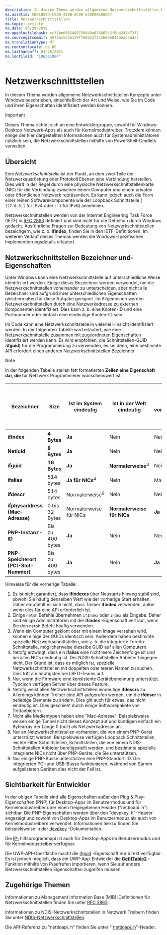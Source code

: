 ```yaml
---
description: In diesem Thema werden allgemeine Netzwerkschnittstellen Konzepte unter Windows beschrieben, einschließlich der Art und Weise, wie Sie im Code und ihren Eigenschaften identifiziert werden können.
ms.assetid: CB01B5ED-C9DB-410B-8C98-E30D9A680847
title: Netzwerkschnittstellen
ms.topic: article
ms.date: 06/29/2018
ms.openlocfilehash: cc31be6062469750049a676807c2f8da24f473f1
ms.sourcegitcommit: 4570ac533e129ff88b23f2c2b69e0140ead3a4a4
ms.translationtype: MT
ms.contentlocale: de-DE
ms.lasthandoff: 03/26/2021
ms.locfileid: "106361084"
---
```

# <a name="network-interfaces"></a>Netzwerkschnittstellen

In diesem Thema werden allgemeine Netzwerkschnittstellen Konzepte unter Windows beschrieben, einschließlich der Art und Weise, wie Sie im Code und ihren Eigenschaften identifiziert werden können. 

> [!IMPORTANT]
> Dieses Thema richtet sich an eine Entwicklergruppe, sowohl für Windows-Desktop Netzwerk-Apps als auch für Kernelmodustreiber. Trotzdem können einige der hier dargestellten Informationen auch für Systemadministratoren nützlich sein, die Netzwerkschnittstellen mithilfe von PowerShell-Cmdlets verwalten.

## <a name="overview"></a>Übersicht

Eine *Netzwerkschnittstelle* ist der Punkt, an dem zwei Teile der Netzwerkausrüstung oder Protokoll Ebenen eine Verbindung herstellen. Dies wird in der Regel durch eine physische Netzwerkschnittstellenkarte (NIC) für die Verbindung zwischen einem Computer und einem privaten oder öffentlichen Netzwerk repräsentiert. Es kann jedoch auch die Form einer reinen Softwarekomponente wie der Loopback Schnittstelle ( `127.0.0.1` für IPv4 oder `::1` für IPv6) annehmen.

Netzwerkschnittstellen werden von der Internet Engineering Task Force (IETF) in [RFC 2863](https://tools.ietf.org/html/rfc2863) definiert und sind nicht für die Definition durch Windows gedacht. Ausführliche Fragen zur Bedeutung von Netzwerkschnittstellen bezeichgern, wie z. b. **ifindex**, finden Sie in den IETF-Definitionen. Im weiteren Verlauf dieses Themas werden die Windows-spezifischen Implementierungsdetails erläutert.

## <a name="network-interface-identifiers-and-properties"></a>Netzwerkschnittstellen Bezeichner und-Eigenschaften

Unter Windows kann eine Netzwerkschnittstelle auf unterschiedliche Weise identifiziert werden. Einige dieser Bezeichner werden verwendet, um die Netzwerkschnittstellen voneinander zu unterscheiden, aber nicht alle Bezeichner sind aufgrund ihrer unterschiedlichen Eigenschaften gleichermaßen für diese Aufgabe geeignet. Im Allgemeinen werden Netzwerkschnittstellen durch eine Netzwerkadresse zu externen Komponenten identifiziert. Dies kann z. b. eine Knoten-ID und eine Portnummer oder einfach eine eindeutige Knoten-ID sein. 

Im Code kann eine Netzwerkschnittstelle in vielerlei Hinsicht identifiziert werden. In der folgenden Tabelle wird erläutert, wie eine Netzwerkschnittstelle zusammen mit zugeordneten Eigenschaften identifiziert werden kann. Es wird empfohlen, die Schnittstellen-GUID (**ifguid**) für die Programmierung zu verwenden, es sei denn, eine bestimmte API erfordert einen anderen Netzwerkschnittstellen Bezeichner

> [!NOTE]
> In der folgenden Tabelle stellen fett formatierten **Zellen eine Eigenschaft dar, die** für Netzwerk Programmierer wünschenswert ist.

| Bezeichner | Size | Ist im System eindeutig | Ist in der Welt eindeutig | Ist vorhersagbar | Wird wieder verwendet, wenn die NIC entfernt wurde. | Wird bei Neustarts beibehalten | Endbenutzer können jederzeit ändern. | Treiber können jederzeit geändert werden. | Allgemeine Vertrautheit mit Endbenutzern | Ist immer vorhanden |
| --- | --- | --- | --- | --- | --- | --- | --- | --- | --- | --- |
| **ifIndex** | **4 Bytes** | **Ja** | Nein | Nein | Ja | Nein<sup>1</sup> | **Nein** | **Nein** | **Einige**<sup>2</sup> | **Ja** |
| **Netluid** | **8 Bytes** | **Ja** | Nein | Nein | Ja | **Ja** | **Nein** | **Nein** | Nein | **Ja** |
| **ifguid** | **16 Bytes** | **Ja** | **Normalerweise**<sup>3</sup> | Nein | **Nein** | **Ja** | **Nein** | **Nein** | Nein | **Ja** |
| **ifalias** | 514 bytes | **Ja für NICs**<sup>4</sup> | Nein | Manchmal<sup>5</sup> | Ja | **Ja** | Ja | **Nein** | **Ja** | **Normalerweise**<sup>4</sup> |
| **ifdescr** | 514 bytes | Normalerweise<sup>6</sup> | Nein | Nein | Ja | **Ja** | **Nein** | Ja | **Ja** | **Gewöhnlich** |
| **ifphysaddress (Mac-Adresse)**| 0 bis 32 Bytes | Normalerweise für NICs | **Normalerweise für NICs** | **Ja** | **An Hardware gebunden** | **Ja** | **Nein** | **Nein** | **Ja** | **Normalerweise** <sup>7</sup> |
| **PNP-Instanz-ID** | Bis zu 400 bytes | **Ja** | Nein | Nein | Ja | **Ja** | **Nein** | **Nein** | Nein | **Normalerweise für NICs**<sup>8</sup> |
| **PNP-Speicherort (PCI-Slot-Nummer)** | Bis zu 400 bytes | **Ja** | Nein | **Ja** | Ja | **Ja** | **Nein** | **Nein** | Zuweilen | Manchmal<sup>8, 9</sup> |

Hinweise für die vorherige Tabelle:

1. Es ist nicht garantiert, dass **ifindexes** über Neustarts hinweg stabil sind, obwohl Sie häufig denselben Wert wie der vorherige Start erhalten. Daher empfiehlt es sich nicht, dass Treiber **ifindex** verwenden, außer wenn dies für eine API erforderlich ist.
2. Einige `netsh` Befehle übernehmen `ifIndex` oder `index` als Eingabe. Daher sind einige Administratoren mit der **ifindex** -Eigenschaft vertraut, wenn Sie den `netsh` Befehl häufig verwenden.
3. Wenn ein Computer geklont oder mit einem Image versehen wird, können einige der GUIDs identisch sein. Außerdem haben bestimmte spezielle Netzwerkschnittstellen, wie z. b. die integrierte Teredo-Schnittstelle, möglicherweise dieselbe GUID auf allen Computern.
4. Netcfg erzwingt, dass ein **ifalias** eine nicht leere Zeichenfolge ist und bei allen NICs eindeutig ist. Der NDIS-Schnittstellen Anbieter hingegen nicht. Der Grund ist, dass es möglich ist, spezielle Netzwerkschnittstellen mit doppelten oder leeren Namen zu suchen. Dies tritt am häufigsten bei LBFO-Teams auf.
5. Nur, wenn die Firmware eine konsistente Gerätebenennung unterstützt. Typcisch verfügen Server über dieses Feature.
6. Netcfg weist allen Netzwerkschnittstellen eindeutige **ifdescrs** zu. Allerdings können Treiber eine API aufgerufen werden, um die **ifdescr** in beliebige Elemente zu ändern. Dies gilt auch für etwas, das nicht eindeutig ist. Dies geschieht durch einige Softwarepakete von Drittanbietern.
7. Nicht alle Medientypen haben eine "Mac-Adresse". Beispielsweise weisen einige Tunnel nicht dieses Konzept auf und kündigen einfach ein Bytearray der Länge 0 (null) als Netzwerkadresse an.
8. Nur an Netzwerkschnittstellen vorhanden, die von einem PNP-Gerät unterstützt werden. Beispielsweise verfügen Loopback Schnittstellen, leichte Filter Schnittstellen, Schnittstellen, die von einem NDIS-Schnittstellen Anbieter bereitgestellt werden, und bestimmte spezielle integrierte NICs nicht über PNP-Geräte, die Sie unterstützen.
9. Nur einige PNP-Busse unterstützen eine PNP-Standort-ID. Die integrierten PCI-und USB-Busse funktionieren, während von Stamm aufgelisteten Geräten dies nicht der Fall ist.

## <a name="visibility-to-developers"></a>Sichtbarkeit für Entwickler

In der obigen Tabelle sind alle Eigenschaften außer den Plug & Play-Eigenschaften (PNP) für Desktop-Apps im Benutzermodus und für Kernelmodustreiber über einen freigegebenen Header ("nettioapi. h") sichtbar. Die PNP-Eigenschaften werden über den "devpkey. h"-Header angezeigt und sowohl von Desktop-Apps im Benutzermodus als auch von Kernelmodustreibern verwendet. Informationen hierzu finden Sie beispielsweise in der [devpkey](/windows-hardware/drivers/install/devpkey-device-instanceid) -Dokumentation.

Die [IP-](/windows/desktop/IpHlp/ip-helper-start-page) hilfsprogrammapi ist auch für Desktop-Apps im Benutzermodus und für Kernelmodustreiber verfügbar.

Die UWP-API-Oberfläche macht die [ifguid](/uwp/api/windows.networking.connectivity.networkadapter.networkadapterid) -Eigenschaft nur direkt verfügbar. Es ist jedoch möglich, dass ein UWP-App-Entwickler die [**GetIfTable2**](/windows/desktop/api/netioapi/nf-netioapi-getiftable2) -Funktion mithilfe von P/aufrufen importieren, wenn Sie auf andere Netzwerkschnittstellen Eigenschaften zugreifen müssen.

## <a name="related-topics"></a>Zugehörige Themen

Informationen zu Management Information Base (MIB)-Definitionen für Netzwerkschnittstellen finden Sie unter [RFC 2863](https://tools.ietf.org/html/rfc2863).

Informationen zu NDIS-Netzwerkschnittstellen in Netzwerk Treibern finden Sie unter [NDIS-Netzwerkschnittstellen](/windows-hardware/drivers/network/ndis-network-interfaces2).

Die API-Referenz zu "nettioapi. h" finden Sie unter " [nettioapi. h](/windows/desktop/api/netioapi/)"-Header.
